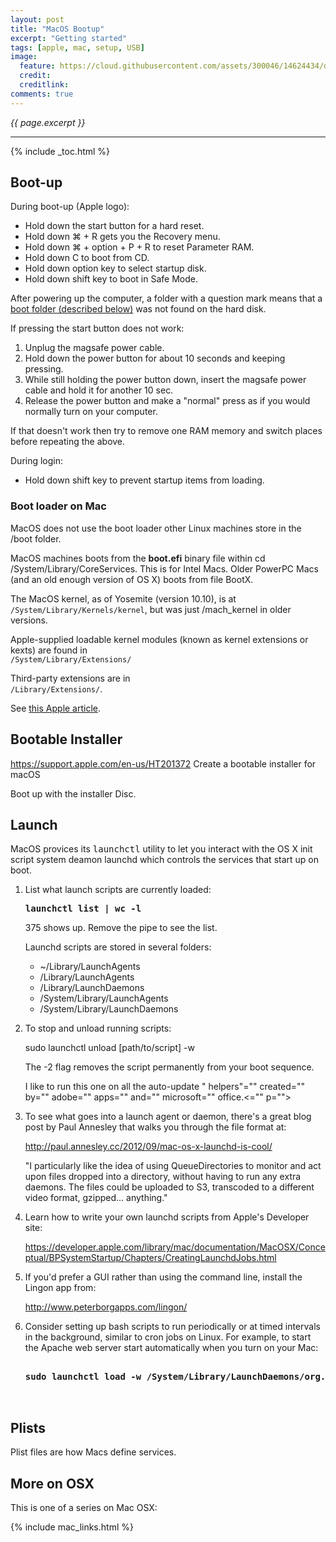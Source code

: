 ```yaml
---
layout: post
title: "MacOS Bootup"
excerpt: "Getting started"
tags: [apple, mac, setup, USB]
image:
  feature: https://cloud.githubusercontent.com/assets/300046/14624434/dab075ca-0597-11e6-9090-f93e259a5554.jpg
  credit:
  creditlink:
comments: true
---
```

<i>{{ page.excerpt }}</i>
<hr />

{% include _toc.html %}

<a id="Bootupz"></a>

## Boot-up

During boot-up (Apple logo):

<ul>
<li> Hold down the start button for a hard reset.</li>
<li> Hold down &#8984; + R gets you the Recovery menu. </li>
<li> Hold down &#8984; + option + P + R to reset Parameter RAM.</li>

<li> Hold down C to boot from CD.</li>
<li> Hold down option key to select startup disk.</li>
<li> Hold down shift key to boot in Safe Mode.</li>
</ul>

After powering up the computer, 
a folder with a question mark means that a <a href="#MacBoot">boot folder (described below)</a> 
was not found on the hard disk.

If pressing the start button does not work:

<ol type="1">
<li> Unplug the magsafe power cable.</li>
<li> Hold down the power button for about 10 seconds and keeping pressing.</li>
<li> While still holding the power button down, insert the magsafe power cable 
and hold it for another 10 sec.</li>
<li> Release the power button and 
make a "normal" press as if you would normally turn on your computer.</li>
</ol>

If that doesn't work then try to remove one RAM memory and 
switch places before repeating the above.

During login:

<ul>
<li> Hold down shift key to prevent startup items from 
loading.</li>
</ul>


<a name="MacBoot"></a>

### Boot loader on Mac

MacOS does not use the boot loader other Linux machines store in the /boot folder.

MacOS machines boots from the <strong>boot.efi</strong> binary file within 
cd /System/Library/CoreServices.
This is for Intel Macs. Older PowerPC Macs (and an old enough version of OS X) boots from file BootX.

The MacOS kernel, as of Yosemite (version 10.10), is at<br />
`/System/Library/Kernels/kernel`,
   but was just /mach_kernel in older versions.

Apple-supplied loadable kernel modules (known as kernel extensions or kexts) are found in<br />
`/System/Library/Extensions/`

Third-party extensions are in<br />
`/Library/Extensions/`.

See <a target="_blank" href="https://developer.apple.com/library/content/documentation/Darwin/Conceptual/KernelProgramming/booting/booting.html">
this Apple article</a>.

## Bootable Installer

https://support.apple.com/en-us/HT201372
Create a bootable installer for macOS

Boot up with the installer Disc.

## Launch

MacOS provices its <tt>launchctl</tt> utility to let you interact with the OS X init script system deamon launchd
which controls the services that start up on boot.

1. List what launch scripts are currently loaded:

   <pre><strong>launchctl list | wc -l</strong></pre>

   375 shows up. Remove the pipe to see the list.

   Launchd scripts are stored in several folders:

   * ~/Library/LaunchAgents
   *  /Library/LaunchAgents
   *  /Library/LaunchDaemons
   *  /System/Library/LaunchAgents
   *  /System/Library/LaunchDaemons 

1. To stop and unload running scripts:

   sudo launchctl unload [path/to/script] -w 

   The -2 flag removes the script permanently from your boot sequence. 
   
   I like to run this one on all the auto-update " helpers"="" created="" by="" adobe="" apps="" and="" microsoft="" office.&LT;="" p="">

1. To see what goes into a launch agent or daemon, there's a great blog post by Paul Annesley that walks you through the file format at:

   http://paul.annesley.cc/2012/09/mac-os-x-launchd-is-cool/

   "I particularly like the idea of using QueueDirectories to monitor and act upon files dropped into a directory, without having to run any extra daemons. The files could be uploaded to S3, transcoded to a different video format, gzipped… anything."

1. Learn how to write your own launchd scripts from Apple's Developer site:

   https://developer.apple.com/library/mac/documentation/MacOSX/Conceptual/BPSystemStartup/Chapters/CreatingLaunchdJobs.html

1. If you'd prefer a GUI rather than using the command line, install the Lingon app from:

   http://www.peterborgapps.com/lingon/

1. Consider setting up bash scripts to run periodically or at timed intervals in the background, similar to cron jobs on Linux. For example, to start the Apache web server start automatically when you turn on your Mac:

   <pre><strong>
   sudo launchctl load -w /System/Library/LaunchDaemons/org.apache.httpd.plist
   </strong>

## Plists

Plist files are how Macs define services.


## More on OSX

This is one of a series on Mac OSX:

{% include mac_links.html %}
